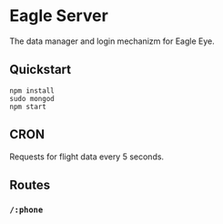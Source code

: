 # Eagle Server
The data manager and login mechanizm for Eagle Eye.

## Quickstart
```
npm install
sudo mongod
npm start
```

## CRON

Requests for flight data every 5 seconds.

## Routes

### `/:phone`
